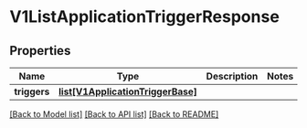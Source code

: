 # V1ListApplicationTriggerResponse

## Properties
Name | Type | Description | Notes
------------ | ------------- | ------------- | -------------
**triggers** | [**list[V1ApplicationTriggerBase]**](V1ApplicationTriggerBase.md) |  | 

[[Back to Model list]](../README.md#documentation-for-models) [[Back to API list]](../README.md#documentation-for-api-endpoints) [[Back to README]](../README.md)

